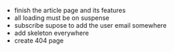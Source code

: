 - finish the article page and its features
- all loading must be on suspense
- subscribe supose to add the user email somewhere
- add skeleton everywhere
- create 404 page
